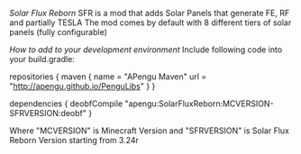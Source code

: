 *Solar Flux Reborn*
SFR is a mod that adds Solar Panels that generate FE, RF and partially TESLA
The mod comes by default with 8 different tiers of solar panels (fully configurable)

*How to add to your development environment*
Include following code into your build.gradle:

repositories {
		maven {
				name = "APengu Maven"
				url = "http://apengu.github.io/PenguLibs"
		}
}

dependencies {
		deobfCompile "apengu:SolarFluxReborn:MCVERSION-SFRVERSION:deobf"
}

Where "MCVERSION" is Minecraft Version and "SFRVERSION" is Solar Flux Reborn Version starting from 3.24r
